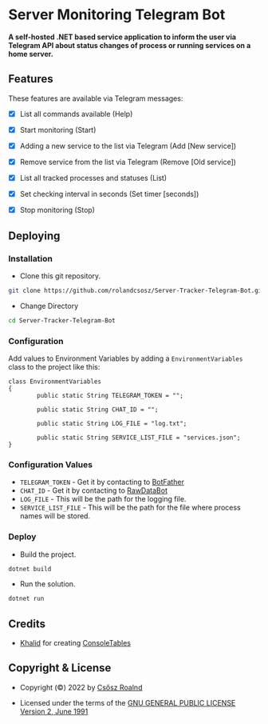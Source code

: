 # Server Monitoring Telegram Bot
**A self-hosted .NET based service application to inform the user via Telegram API about status changes of process or running services on a home server.**

## Features

These features are available via Telegram messages:

- [x] List all commands available (Help)
- [x] Start monitoring (Start)
- [x] Adding a new service to the list via Telegram (Add [New service]) 
- [x] Remove service from the list via Telegram (Remove [Old service])
- [x] List all tracked processes and statuses (List)
- [x] Set checking interval in seconds (Set timer [seconds])
- [x] Stop monitoring (Stop)



## Deploying


### Installation

- Clone this git repository.
```sh 
git clone https://github.com/rolandcsosz/Server-Tracker-Telegram-Bot.git
```
- Change Directory
```sh 
cd Server-Tracker-Telegram-Bot
```


### Configuration

Add values to Environment Variables by adding a `EnvironmentVariables` class to the project like this: 

```
class EnvironmentVariables
{
        public static String TELEGRAM_TOKEN = "";

        public static String CHAT_ID = "";

        public static String LOG_FILE = "log.txt";

        public static String SERVICE_LIST_FILE = "services.json";
}
```

### Configuration Values
- `TELEGRAM_TOKEN` - Get it by contacting to [BotFather](https://t.me/botfather)
- `CHAT_ID` - Get it by contacting to [RawDataBot](https://telegram.me/rawdatabot)
- `LOG_FILE` - This will be the path for the logging file.
- `SERVICE_LIST_FILE` - This will be the path for the file where process names will be stored.


### Deploy 
- Build the project.
```sh 
dotnet build
```
- Run the solution.
```sh 
dotnet run
```

## Credits
- [Khalid](https://github.com/khalidabuhakmeh) for creating [ConsoleTables](https://github.com/khalidabuhakmeh/ConsoleTables)

##  Copyright & License

- Copyright (©) 2022 by [Csősz Roalnd](https://github.com/rolandcsosz)

- Licensed under the terms of the [GNU GENERAL PUBLIC LICENSE Version 2, June 1991](./LICENSE)

